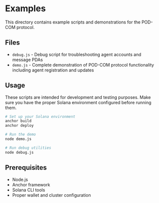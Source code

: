 # Examples

This directory contains example scripts and demonstrations for the POD-COM protocol.

## Files

- `debug.js` - Debug script for troubleshooting agent accounts and message PDAs
- `demo.js` - Complete demonstration of POD-COM protocol functionality including agent registration and updates

## Usage

These scripts are intended for development and testing purposes. Make sure you have the proper Solana environment configured before running them.

```bash
# Set up your Solana environment
anchor build
anchor deploy

# Run the demo
node demo.js

# Run debug utilities
node debug.js
```

## Prerequisites

- Node.js
- Anchor framework
- Solana CLI tools
- Proper wallet and cluster configuration